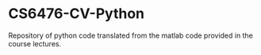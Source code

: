 # CS6476-CV-Python
Repository of python code translated from the matlab code provided in the course lectures.
